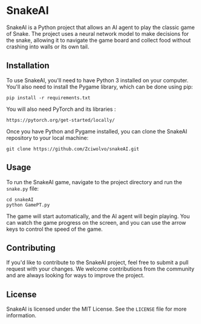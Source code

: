 
# SnakeAI

SnakeAI is a Python project that allows an AI agent to play the classic game of Snake. The project uses a neural network model to make decisions for the snake, allowing it to navigate the game board and collect food without crashing into walls or its own tail.

## Installation

To use SnakeAI, you'll need to have Python 3 installed on your computer. You'll also need to install the Pygame library, which can be done using pip:

```
pip install -r requirements.txt
```

You will also need PyTorch and its libraries :

```
https://pytorch.org/get-started/locally/
```

Once you have Python and Pygame installed, you can clone the SnakeAI repository to your local machine:

```
git clone https://github.com/Zciwolvo/snakeAI.git
```

## Usage

To run the SnakeAI game, navigate to the project directory and run the `snake.py` file:

```
cd snakeAI
python GamePT.py
```

The game will start automatically, and the AI agent will begin playing. You can watch the game progress on the screen, and you can use the arrow keys to control the speed of the game.

## Contributing

If you'd like to contribute to the SnakeAI project, feel free to submit a pull request with your changes. We welcome contributions from the community and are always looking for ways to improve the project.

## License

SnakeAI is licensed under the MIT License. See the `LICENSE` file for more information.
